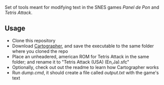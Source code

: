 Set of tools meant for modifying text in the SNES games *Panel de Pon* and *Tetris Attack*.

## Usage
 - Clone this repository
 - Download [Cartographer](https://www.romhacking.net/utilities/647/), and save the executable to the same folder where you cloned the repo
 - Place an unheadered, american ROM for Tetris Attack in the same folder; and rename it to "Tetris Attack (USA) (En,Ja).sfc"
 - Optionally, check out out the readme to learn how Cartographer works
 - Run *dump.cmd*, it should create a file called *output.txt* with the game's text